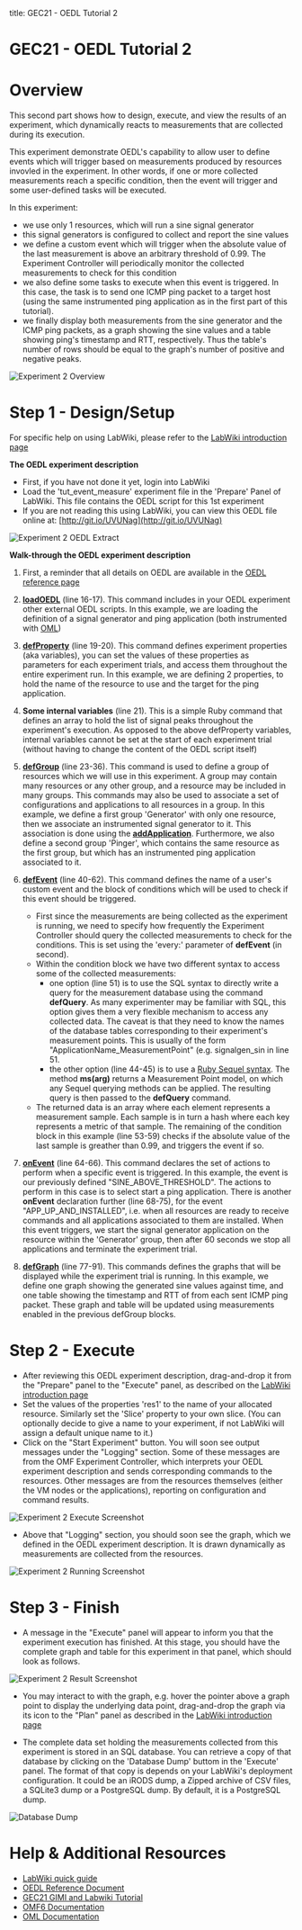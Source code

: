 title: GEC21 - OEDL Tutorial 2

# GEC21 - OEDL Tutorial 2

# Overview

This second part shows how to design, execute, and view the results of an experiment, which dynamically reacts to measurements that are collected during its execution.

This experiment demonstrate OEDL's capability to allow user to define events which will trigger based on measurements produced by resources invovled in the experiment. In other words, if one or more collected measurements reach a specific condition, then the event will trigger and some user-defined tasks will be executed.

In this experiment:

- we use only 1 resources, which will run a sine signal generator
- this signal generators is configured to collect and report the sine values
- we define a custom event which will trigger when the absolute value of the last measurement is above an arbitrary threshold of 0.99. The Experiment Controller will periodically monitor the collected measurements to check for this condition
- we also define some tasks to execute when this event is triggered. In this case, the task is to send one ICMP ping packet to a target host (using the same instrumented ping application as in the first part of this tutorial).
- we finally display both measurements from the sine generator and the ICMP ping packets, as a graph showing the sine values and a table showing ping's timestamp and RTT, respectively. Thus the table's number of rows should be equal to the graph's number of positive and negative peaks. 


![Experiment 2 Overview](https://raw.githubusercontent.com/mytestbed/gec_demos_tutorial/master/gec21_oedl_tutorial/tut_event_measure.fig1.png)

# Step 1 - Design/Setup 

For specific help on using LabWiki, please refer to the [LabWiki introduction page](http://groups.geni.net/geni/wiki/GEC21Agenda/OEDL/Introduction)

**The OEDL experiment description**

- First, if you have not done it yet, login into LabWiki
- Load the 'tut_event_measure' experiment file in the 'Prepare' Panel of LabWiki. This file contains the OEDL script for this 1st experiment
- If you are not reading this using LabWiki, you can view this OEDL file online at: [http://git.io/UVUNag](http://git.io/UVUNag)

![Experiment 2 OEDL Extract](https://raw.githubusercontent.com/mytestbed/gec_demos_tutorial/master/gec21_oedl_tutorial/tut_event_measure.fig2.png)

**Walk-through the OEDL experiment description**

1. First, a reminder that all details on OEDL are available in the [OEDL reference page](http://mytestbed.net/projects/omf6/wiki/OEDLOMF6)

2. [**loadOEDL**](http://mytestbed.net/projects/omf6/wiki/OEDLOMF6#loadOEDL) (line 16-17). This command includes in your OEDL experiment other external OEDL scripts. In this example, we are loading the definition of a signal generator and ping application (both instrumented with [OML](http://oml.mytestbed.net))

3. [**defProperty**](http://mytestbed.net/projects/omf6/wiki/OEDLOMF6#defProperty-38-property-38-ensureProperty) (line 19-20). This command defines experiment properties (aka variables), you can set the values of these properties as parameters for each experiment trials, and access them throughout the entire experiment run. In this example, we are defining 2 properties, to hold the name of the resource to use and the target for the ping application.

4. **Some internal variables** (line 21). This is a simple Ruby command that defines an array to hold the list of signal peaks throughout the experiment's execution. As opposed to the above defProperty variables, internal variables cannot be set at the start of each experiment trial (without having to change the content of the OEDL script itself)

5. [**defGroup**](http://mytestbed.net/projects/omf6/wiki/OEDLOMF6#defGroup) (line 23-36). This command is used to define a group of resources which we will use in this experiment. A group may contain many resources or any other group, and a resource may be included in many groups. This commands may also be used to associate a set of configurations and applications to all resources in a group. In this example, we define a first group 'Generator' with only one resource, then we associate an instrumented signal generator to it. This association is done using the [**addApplication**](http://mytestbed.net/projects/omf6/wiki/OEDLOMF6#defGroup). Furthermore, we also define a second group 'Pinger', which contains the same resource as the first group, but which has an instrumented ping application associated to it.

6. [**defEvent**](http://mytestbed.net/projects/omf6/wiki/OEDLOMF6#defEvent) (line 40-62). This command defines the name of a user's custom event and the block of conditions which will be used to check if this event should be triggered.
    - First since the measurements are being collected as the experiment is running, we need to specify how frequently the Experiment Controller should query the collected measurements to check for the conditions. This is set using the 'every:' parameter of **defEvent** (in second).
    - Within the condition block we have two different syntax to access some of the collected measurements:
        - one option (line 51) is to use the SQL syntax to directly write a query for the measurement database using the command **defQuery**. As many experimenter may be familiar with SQL, this option gives them a very flexible mechanism to access any collected data. The caveat is that they need to know the names of the database tables corresponding to their experiment's measurement points. This is usually of the form "ApplicationName_MeasurementPoint" (e.g. signalgen_sin in line 51.
        - the other option (line 44-45) is to use a [Ruby Sequel syntax](http://sequel.jeremyevans.net/rdoc/files/doc/querying_rdoc.html). The method **ms(arg)** returns a Measurement Point model, on which any Sequel querying methods can be applied. The resulting query is then passed to the **defQuery** command.
    - The returned data is an array where each element represents a measurement sample. Each sample is in turn a hash where each key represents a metric of that sample. The remaining of the condition block in this example (line 53-59) checks if the absolute value of the last sample is greather than 0.99, and triggers the event if so.

7. [**onEvent**](http://mytestbed.net/projects/omf6/wiki/OEDLOMF6#onEvent) (line 64-66). This command declares the set of actions to perform when a specific event is triggered. In this example, the event is our previously defined "SINE_ABOVE_THRESHOLD". The actions to perform in this case is to select start a ping application. There is another **onEvent** declaration further (line 68-75), for the event "APP_UP_AND_INSTALLED", i.e. when all resources are ready to receive commands and all applications associated to them are installed. When this event triggers, we start the signal generator application on the resource within the 'Generator' group, then after 60 seconds we stop all applications and terminate the experiment trial.

8. [**defGraph**](http://mytestbed.net/projects/omf6/wiki/OEDLOMF6#defGraph) (line 77-91). This commands defines the graphs that will be displayed while the experiment trial is running. In this example, we define one graph showing the generated sine values against time, and one table showing the timestamp and RTT of from each sent ICMP ping packet. These graph and table will be updated using measurements enabled in the previous defGroup blocks.


# Step 2 - Execute

- After reviewing this OEDL experiment description, drag-and-drop it from the "Prepare" panel to the "Execute" panel, as described on the [LabWiki introduction page]([http://groups.geni.net/geni/wiki/GEC21Agenda/OEDL/Introduction#Execute)
- Set the values of the properties 'res1' to the name of your allocated resource. Similarly set the 'Slice' property to your own slice.
(You can optionally decide to give a name to your experiment, if not LabWiki will assign a default unique name to it.)
- Click on the "Start Experiment" button. You will soon see output messages under the "Logging" section. Some of these messages are from the OMF Experiment Controller, which interprets your OEDL experiment description and sends corresponding commands to the resources. Other messages are from the resources themselves (either the VM nodes or the applications), reporting on configuration and command results.

![Experiment 2 Execute Screenshot](https://raw.githubusercontent.com/mytestbed/gec_demos_tutorial/master/gec21_oedl_tutorial/tut_event_measure.fig3.png)

- Above that "Logging" section, you should soon see the graph, which we defined in the OEDL experiment description. It is drawn dynamically as measurements are collected from the resources.

![Experiment 2 Running Screenshot](https://raw.githubusercontent.com/mytestbed/gec_demos_tutorial/master/gec21_oedl_tutorial/tut_event_measure.fig4.png)


# Step 3 - Finish

- A message in the "Execute" panel will appear to inform you that the experiment execution has finished. At this stage, you should have the complete graph and table for this experiment in that panel, which should look as follows.

![Experiment 2 Result Screenshot](https://raw.githubusercontent.com/mytestbed/gec_demos_tutorial/master/gec21_oedl_tutorial/tut_event_measure.fig5.png)

- You may interact to with the graph, e.g. hover the pointer above a graph point to display the underlying data point, drag-and-drop the graph via its icon to the "Plan" panel as described in the [LabWiki introduction page](http://groups.geni.net/geni/wiki/GEC21Agenda/OEDL/Introduction#Execute)

- The complete data set holding the measurements collected from this experiment is stored in an SQL database. You can retrieve a copy of that database by clicking on the 'Database Dump' buttom in the 'Execute' panel. The format of that copy is depends on your LabWiki's deployment configuration. It could be an iRODS dump, a Zipped archive of CSV files, a SQLite3 dump or a PostgreSQL dump. By default, it is a PostgreSQL dump.

![Database Dump](https://raw.githubusercontent.com/mytestbed/gec_demos_tutorial/master/gec21_oedl_tutorial/tutorial_1.fig6.png)

# Help & Additional Resources

 * [LabWiki quick guide](http://groups.geni.net/geni/wiki/GEC21Agenda/OEDL/Introduction)
 * [OEDL Reference Document](http://mytestbed.net/projects/omf6/wiki/OEDLOMF6)
 * [GEC21 GIMI and Labwiki Tutorial](http://groups.geni.net/geni/wiki/GEC21Agenda/LabWiki)
 * [OMF6 Documentation](http://mytestbed.net/projects/omf6/wiki/Wiki)
 * [OML Documentation](http://oml.mytestbed.net/projects/oml/wiki)
